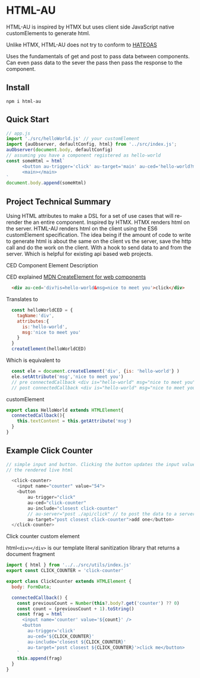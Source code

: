 # HTML-AU
HTML-AU is inspired by HTMX but uses client side JavaScript native customElements to generate html.

Unlike HTMX, HTML-AU does not try to conform to [HATEOAS](https://en.wikipedia.org/wiki/HATEOAS)

Uses the fundamentals of get and post to pass data between components. Can even pass data to the sever the pass then pass the response to the component.

## Install
```npm i html-au```

## Quick Start

``` js
// app.js
import './src/helloWorld.js' // your customElement
import {auObserver, defaultConfig, html} from '../src/index.js';
auObserver(document.body, defaultConfig)
// assuming you have a component registered as hello-world
const someHtml = html`
      <button au-trigger='click' au-target='main' au-ced='hello-world?msg=nice to meet you'>click</button>
      <main></main>
`
document.body.append(someHtml)

```

## Project Technical Summary
Using HTML attributes to make a DSL for a set of use cases that will re-render the an entire component. Inspired by HTMX.
HTMX renders html on the server. HTML-AU renders html on the client using the ES6 customElement specification.  The idea being if the amount of code to write to generate html is about the same on the client vs the server, save the http call and do the work on the client. With a hook to send data to and from the server. Which is helpful for existing api based web projects.

CED Component Element Description

CED explained
[MDN CreateElement for web components](https://developer.mozilla.org/en-US/docs/Web/API/Document/createElement#web_component_example)

``` html
  <div au-ced='div?is=hello-world&msg=nice to meet you'>click</div>
```
Translates to 
``` js
  const helloWorldCED = {
    tagName:'div',
    attributes:{
      is:'hello-world',
      msg:'nice to meet you'
    }
  }
  createElement(helloWorldCED)
```
Which is equivalent to
``` js
  const ele = document.createElement('div', {is: 'hello-world'} )
  ele.setAttribute('msg','nice to meet you')
  // pre connectedCallback <div is="hello-world" msg="nice to meet you"></div>
  // post connectedCallback <div is="hello-world" msg="nice to meet you">nice to meet you<div>
```

customElement
``` js
export class HelloWorld extends HTMLElement{
  connectedCallback(){
    this.textContent = this.getAttribute('msg')
  }
}
```
## Example Click Counter

``` js
// simple input and button. Clicking the button updates the input value.
// the rendered live html

  <click-counter>
    <input name="counter" value="54">
    <button
        au-trigger="click"
        au-ced="click-counter"
        au-include="closest click-counter"
        // au-server="post ./api/click" // to post the data to a server, then send the results to the component
        au-target="post closest click-counter">add one</button>
  </click-counter>

```

Click counter custom element

html`<div></div>` is our template literal sanitization library that returns a document fragment
``` js
import { html } from '../../src/utils/index.js'
export const CLICK_COUNTER = 'click-counter'

export class ClickCounter extends HTMLElement {
  body: FormData;

  connectedCallback() {
    const previousCount = Number(this?.body?.get('counter') ?? 0)
    const count = (previousCount + 1).toString()
    const frag = html`
      <input name='counter' value='${count}' />
      <button
        au-trigger='click'
        au-ced='${CLICK_COUNTER}'
        au-include='closest ${CLICK_COUNTER}'
        au-target='post closest ${CLICK_COUNTER}'>click me</button>
    `
    this.append(frag)
  }
}

```
